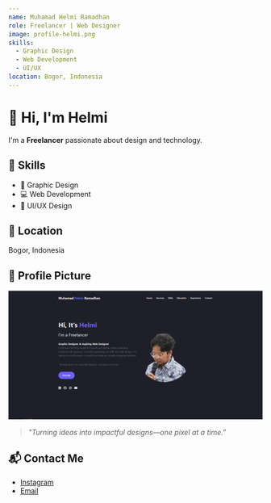 ```yaml
---
name: Muhamad Helmi Ramadhan
role: Freelancer | Web Designer
image: profile-helmi.png
skills:
  - Graphic Design
  - Web Development
  - UI/UX
location: Bogor, Indonesia
---
```


# 👋 Hi, I'm Helmi

I'm a **Freelancer** passionate about design and technology.

## 🧠 Skills
- 🎨 Graphic Design
- 💻 Web Development
- 🧩 UI/UX Design

## 📍 Location
Bogor, Indonesia

## 📸 Profile Picture
![Helmi Profile](profile-helmi.png)

> *"Turning ideas into impactful designs—one pixel at a time."*

## 📬 Contact Me
- [Instagram](https://instagram.com/mhr_helmi)
- [Email](mhelmir14@gmail.com)
